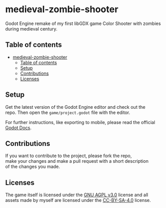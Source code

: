 # medieval-zombie-shooter
Godot Engine remake of my first libGDX game Color Shooter with zombies during medieval century.

## Table of contents
- [medieval-zombie-shooter](#medieval-zombie-shooter)
  - [Table of contents](#table-of-contents)
  - [Setup](#setup)
  - [Contributions](#contributions)
  - [Licenses](#licenses)

## Setup
Get the latest version of the Godot Engine editor and check out the  
repo. Then open the `game/project.godot` file with the editor.

For further instructions, like exporting to mobile, please read the official [Godot Docs](https://docs.godotengine.org/en/stable/).

## Contributions
If you want to contribute to the project, please fork the repo,    
make your changes and make a pull request with a short description  
of the changes you made.

## Licenses
The game itself is licensed under the [GNU AGPL v3.0](LICENSE) license and all  
assets made by myself are licensed under the [CC-BY-SA-4.0](https://creativecommons.org/licenses/by-sa/4.0/) license.
